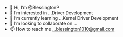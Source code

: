- 👋 Hi, I’m @BlessingtonP
- 👀 I’m interested in ...Driver Development
- 🌱 I’m currently learning ...Kernel Driver Development
- 💞️ I’m looking to collaborate on ...
- 📫 How to reach me ...blessington1010@gmail.com

<!---
BlessingtonP/BlessingtonP is a ✨ special ✨ repository because its `README.md` (this file) appears on your GitHub profile.
You can click the Preview link to take a look at your changes.
--->
